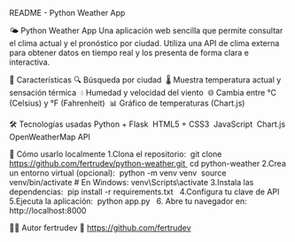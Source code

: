 README - Python Weather App

🌤️ Python Weather App
Una aplicación web sencilla que permite consultar el clima actual y el pronóstico por ciudad. Utiliza una API de clima externa para obtener datos en tiempo real y los presenta de forma clara e interactiva.

🚀 Características
🔍 Búsqueda por ciudad 
🌡️ Muestra temperatura actual y sensación térmica 
💧 Humedad y velocidad del viento 
🌐 Cambia entre °C (Celsius) y °F (Fahrenheit) 
📊 Gráfico de temperaturas (Chart.js)

  
🛠️ Tecnologías usadas
Python + Flask 
HTML5 + CSS3 
JavaScript 
Chart.js 
OpenWeatherMap API

  
🧪 Cómo usarlo localmente
1.Clona el repositorio:  git clone https://github.com/fertrudev/python-weather.git   cd python-weather
2.Crea un entorno virtual (opcional):    python -m venv venv    source venv/bin/activate  # En Windows: venv\Scripts\activate
3.Instala las dependencias:    pip install -r requirements.txt
  4.Configura tu clave de API
5.Ejecuta la aplicación:    python app.py
  6. Abre tu navegador en: http://localhost:8000
   
👨‍💻 Autor
fertrudev 🔗 https://github.com/fertrudev
